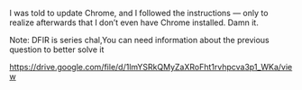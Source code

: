 I was told to update Chrome, and I followed the instructions — only to realize afterwards that I don’t even have Chrome installed. Damn it.

Note: DFIR is series chal,You can need information about the previous question to better solve it

https://drive.google.com/file/d/1lmYSRkQMyZaXRoFht1rvhpcva3p1_WKa/view
